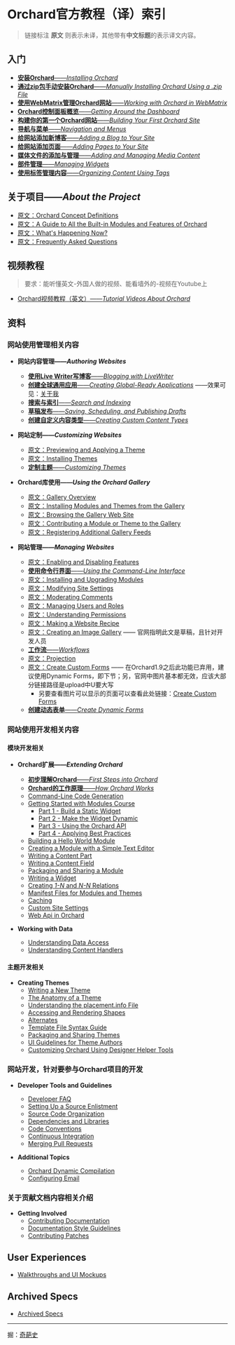 <!--链接集合-->
[originhost]: http://docs.orchardproject.net/
[index]: http://www.shisujie.com/blog/OrchardIndex
[000]: http://www.shisujie.com
[001]: http://www.shisujie.com/blog/Installing-Orchard
[002]: http://www.shisujie.com/blog/Manually-installing-Orchard-zip-file
[003]: http://www.shisujie.com/blog/Working-with-Orchard-in-WebMatrix
[004]: http://www.shisujie.com/blog/Getting-around-the-dashboard
[005]: http://www.shisujie.com/blog/Getting-Started
[006]: http://www.shisujie.com/blog/Navigation-and-menus
[007]: http://www.shisujie.com/blog/Adding-a-Blog-to-Your-Site
[008]: http://www.shisujie.com/blog/Adding-Pages-to-Your-Site
[009]: http://www.shisujie.com/blog/Adding-and-managing-media-content
[010]: http://www.shisujie.com/blog/Managing-widgets
[011]: http://www.shisujie.com/blog/Organizing-content-with-tags
[012]: http://www.shisujie.com/blog/Blogging-with-LiveWriter
[013]: http://www.shisujie.com/blog/Creating-global-ready-applications
[014]: http://www.shisujie.com/blog/Search-and-indexing
[015]: http://www.shisujie.com/blog/Saving-scheduling-and-publishing-drafts
[016]: http://www.shisujie.com/blog/Creating-custom-content-types
[017]: http://docs.orchardproject.net/en/latest/Documentation/Previewing-and-applying-a-theme/
[018]: http://docs.orchardproject.net/en/latest/Documentation/Installing-themes/
[019]: http://www.shisujie.com/blog/Customizing-the-default-theme
[020]: http://docs.orchardproject.net/en/latest/Documentation/Enabling-and-disabling-features/
[021]: http://www.shisujie.com/blog/Using-the-command-line-interface
[022]: http://docs.orchardproject.net/en/latest/Documentation/Installing-and-upgrading-modules/
[023]: http://docs.orchardproject.net/en/latest/Documentation/Modifying-site-settings/
[024]: http://docs.orchardproject.net/en/latest/Documentation/Moderating-comments/
[025]: http://docs.orchardproject.net/en/latest/Documentation/Managing-users-and-roles/
[026]: http://docs.orchardproject.net/en/latest/Documentation/Understanding-permissions/
[027]: http://docs.orchardproject.net/en/latest/Documentation/Making-a-Web-Site-Recipe/
[028]: http://docs.orchardproject.net/en/latest/Documentation/Creating-an-image-gallery/
[029]: http://www.shisujie.com/blog/Workflows
[030]: http://docs.orchardproject.net/en/latest/Documentation/Projection/
[031]: http://docs.orchardproject.net/en/latest/Documentation/Creating-Custom-Forms/
[032]: https://github.com/ShiJess/OrchardDoc/blob/chinesedoc/docs/Documentation/Creating-Custom-Forms.markdown
[033]: http://www.shisujie.com/blog/Creating-Dynamic-Forms
[034]: http://docs.orchardproject.net/en/latest/Documentation/Gallery-overview/
[035]: http://docs.orchardproject.net/en/latest/Documentation/Installing-modules-and-themes-from-the-gallery/
[036]: http://docs.orchardproject.net/en/latest/Documentation/Browsing-the-gallery-web-site/
[037]: http://docs.orchardproject.net/en/latest/Documentation/Contributing-a-module-or-theme-to-the-gallery/
[038]: http://docs.orchardproject.net/en/latest/Documentation/Module-gallery-feeds/
[039]: http://docs.orchardproject.net/en/latest/Documentation/Basic-Orchard-Concepts/
[040]: http://docs.orchardproject.net/en/latest/Documentation/Builtin-Features/
[041]: http://docs.orchardproject.net/en/latest/Documentation/Feature-roadmap/
[042]: http://docs.orchardproject.net/en/latest/Documentation/Frequently-asked-questions/
[043]: http://www.shisujie.com/blog/First-steps-into-Orchard
[044]: http://www.shisujie.com/blog/How-Orchard-works

# Orchard官方教程（译）索引

> 链接标注 **原文** 则表示未译，其他带有**中文标题**的表示译文内容。

## 入门 ##

* [**安装Orchard**——*Installing Orchard*][001] 
* [**通过zip包手动安装Orchard**——*Manually Installing Orchard Using a .zip File*][002]
* [**使用WebMatrix管理Orchard网站**——*Working with Orchard in WebMatrix*][003]
* [**Orchard控制面板概览**——*Getting Around the Dashboard*][004]
* [**构建你的第一个Orchard网站**——*Building Your First Orchard Site*][005]
* [**导航与菜单**——*Navigation and Menus*][006]
* [**给网站添加新博客**——*Adding a Blog to Your Site*][007]
* [**给网站添加页面**——*Adding Pages to Your Site*][008]
* [**媒体文件的添加与管理**——*Adding and Managing Media Content*][009]
* [**部件管理**——*Managing Widgets*][010]
* [**使用标签管理内容**——*Organizing Content Using Tags*][011]

## 关于项目——_About the Project_ ##

* [原文：Orchard Concept Definitions][039]
* [原文：A Guide to All the Built-in Modules and Features of Orchard][040]
* [原文：What's Happening Now?][041]
* [原文：Frequently Asked Questions][042]

## 视频教程 ##

> 要求：能听懂英文-外国人做的视频、能看墙外的-视频在Youtube上

* [Orchard视频教程（英文）——*Tutorial Videos About Orchard*](http://docs.orchardproject.net/en/latest/Documentation/Orchard-TV/)

## 资料 ##

### 网站使用管理相关内容

* **网站内容管理——*Authoring Websites***  
    * [**使用Live Writer写博客**——*Blogging with LiveWriter*][012]
    * [**创建全球通用应用**——*Creating Global-Ready Applications*][013] ——效果可见：[关于我](http://www.shisujie.com/aboutme)
    * [**搜索与索引**——*Search and Indexing*][014]
    * [**草稿发布**——*Saving, Scheduling, and Publishing Drafts*][015]
    * [**创建自定义内容类型**——*Creating Custom Content Types*][016]


* **网站定制——*Customizing Websites***
    * [原文：Previewing and Applying a Theme][017]
    * [原文：Installing Themes][018]
    * [**定制主题**——*Customizing Themes*][019]

* **Orchard库使用——_Using the Orchard Gallery_**
    * [原文：Gallery Overview][034]
    * [原文：Installing Modules and Themes from the Gallery][035]
    * [原文：Browsing the Gallery Web Site][036]
    * [原文：Contributing a Module or Theme to the Gallery][037]
    * [原文：Registering Additional Gallery Feeds][038]

* **网站管理——_Managing Websites_**
    * [原文：Enabling and Disabling Features][020]
    * [**使用命令行界面**——*Using the Command-Line Interface*][021]
    * [原文：Installing and Upgrading Modules][022]
    * [原文：Modifying Site Settings][023]
    * [原文：Moderating Comments][024]
    * [原文：Managing Users and Roles][025]
    * [原文：Understanding Permissions][026]
    * [原文：Making a Website Recipe][027]
    * [原文：Creating an Image Gallery][028] —— 官网指明此文是草稿，且针对开发人员
    * [**工作流**——*Workflows*][029]
    * [原文：Projection][030]
    * [原文：Create Custom Forms][031] —— 在Orchard1.9之后此功能已弃用，建议使用Dynamic Forms，即下节；另，官网中图片基本都无效，应该大部分链接路径是upload中U要大写
        * 另要查看图片可以显示的页面可以查看此处链接：[Create Custom Forms][032]
    * [**创建动态表单**——*Create Dynamic Forms*][033]

<!--
    
### 部署相关内容

* **Hosting and Deploying Websites**
    * [Upgrading a Site to a New Version of Orchard](Documentation/Upgrading-a-site-to-a-new-version-of-Orchard)
    * [Optimizing Server Performance of Orchard Applications](Documentation/Optimizing-Performance-of-Orchard-with-Shared-Hosting)
    * [What's New for Windows Azure in Orchard 1.7.1](Documentation/Whats-new-for-Windows-Azure-in-Orchard-1-7-1)
    * [Deploying Orchard to Windows Azure](Documentation/Deploying-Orchard-to-Windows-Azure)
	* [Using Windows Azure Blob Storage](Documentation/Using-Windows-Azure-Blob-Storage)
	* [Using Windows Azure Cache](Documentation/Using-Windows-Azure-Cache)
    * [Running Orchard on Mono](Documentation/Running-Orchard-on-Mono)
    * [Setting Up a Multi-Tenant Orchard Site](Documentation/Setting-up-a-multi-tenant-Orchard-site)
    * [Setting Up a Machine Key](Documentation/Setting-up-a-machine-key)

-->

### 网站使用开发相关内容

#### 模块开发相关

* **Orchard扩展——_Extending Orchard_**
    * [**初步理解Orchard**——*First Steps into Orchard*][043]
    * [**Orchard的工作原理**——*How Orchard Works*][044]
    * [Command-Line Code Generation](Documentation/Command-line-scaffolding)
    * [Getting Started with Modules Course](Documentation/Getting-Started-with-Modules)
        * [Part 1 - Build a Static Widget](Documentation/Getting-Started-with-Modules-Part-1)
        * [Part 2 - Make the Widget Dynamic](Documentation/Getting-Started-with-Modules-Part-2)
        * [Part 3 - Using the Orchard API](Documentation/Getting-Started-with-Modules-Part-3)
        * [Part 4 - Applying Best Practices](Documentation/Getting-Started-with-Modules-Part-4)
    * [Building a Hello World Module](Documentation/Building-a-hello-world-module)
    * [Creating a Module with a Simple Text Editor](Documentation/Creating-a-module-with-a-simple-text-editor)
    * [Writing a Content Part](Documentation/Writing-a-content-part)
    * [Writing a Content Field](Documentation/Creating-a-custom-field-type)
    * [Packaging and Sharing a Module](Documentation/Packaging-and-sharing-a-module)
    * [Writing a Widget](Documentation/Writing-a-widget)
    * [Creating _1-N_ and _N-N_ Relations](Documentation/Creating-1-n-and-n-n-relations)
    * [Manifest Files for Modules and Themes](Documentation/Manifest-files)
    * [Caching](Documentation/Caching)
    * [Custom Site Settings](Documentation/Adding-custom-settings)
    * [Web Api in Orchard](Documentation/WebApi-In-Orchard)


* **Working with Data**
    * [Understanding Data Access](Documentation/Understanding-data-access)
    * [Understanding Content Handlers](Documentation/Understanding-content-handlers)
<!-- ** [Understanding Content Drivers](Documentation/Understanding-content-drivers) (TBD) -->

#### 主题开发相关

* **Creating Themes**
    * [Writing a New Theme](Documentation/Writing-a-new-theme)
    * [The Anatomy of a Theme](Documentation/Anatomy-of-a-theme)
    * [Understanding the placement.info File](Documentation/Understanding-placement-info)
    * [Accessing and Rendering Shapes](Documentation/Accessing-and-rendering-shapes)
    * [Alternates](Documentation/Alternates)
    * [Template File Syntax Guide](Documentation/Template-file-syntax-guide)
    * [Packaging and Sharing Themes](Documentation/Packaging-and-sharing-themes)
    * [UI Guidelines for Theme Authors](Documentation/UI-guidelines-for-theme-authors)
    * [Customizing Orchard Using Designer Helper Tools](Documentation/Customizing-Orchard-using-Designer-Helper-Tools)


### 网站开发，针对要参与Orchard项目的开发

* **Developer Tools and Guidelines**
    * [Developer FAQ](Documentation/Developer-FAQ)
    * [Setting Up a Source Enlistment](Documentation/Setting-up-a-source-enlistment)
    * [Source Code Organization](Documentation/Source-code-organization)
    * [Dependencies and Libraries](Documentation/Orchard-dependencies-and-libraries)
    * [Code Conventions](Documentation/Code-conventions)
    * [Continuous Integration](Documentation/Continuous-integration)
    * [Merging Pull Requests](Documentation/Merging-Pull-Requests)

* **Additional Topics**
    * [Orchard Dynamic Compilation](Documentation/Orchard-module-loader-and-dynamic-compilation)
    * [Configuring Email](Documentation/Configuring-email)


### 关于贡献文档内容相关介绍

* **Getting Involved**
    * [Contributing Documentation](Documentation/Contributing-documentation)
    * [Documentation Style Guidelines](Documentation/Documentation-Style-Guidelines)
    * [Contributing Patches](Documentation/Contributing-patches)

## User Experiences ##
* [Walkthroughs and UI Mockups](Documentation/Walkthroughs)

## Archived Specs ##

* [Archived Specs](Documentation/Archived-specs)

***
掘：[奇葩史][000]